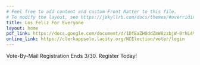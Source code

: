 ```yaml
---
# Feel free to add content and custom Front Matter to this file.
# To modify the layout, see https://jekyllrb.com/docs/themes/#overriding-theme-defaults
title: Los Feliz For Everyone
layout: home
pdf_link: https://docs.google.com/document/d/1DfEaZH0ddZmW8zzbjW-0rhL4VTd9QzC2byHUExc-GP4/edit
online_link: https://clerkappsele.lacity.org/NCElection/voter/login
---
```


Vote-By-Mail Registration Ends 3/30. Register Today!
